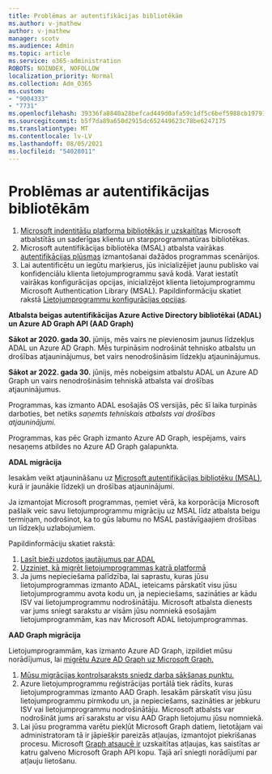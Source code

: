 ```yaml
---
title: Problēmas ar autentifikācijas bibliotēkām
ms.author: v-jmathew
author: v-jmathew
manager: scotv
ms.audience: Admin
ms.topic: article
ms.service: o365-administration
ROBOTS: NOINDEX, NOFOLLOW
localization_priority: Normal
ms.collection: Adm_O365
ms.custom:
- "9004333"
- "7731"
ms.openlocfilehash: 39336fa8840a28befcad449d0afa59c1df5c6bef5988cb197916a03aa2aa66c9
ms.sourcegitcommit: b5f7da89a650d2915dc652449623c78be6247175
ms.translationtype: MT
ms.contentlocale: lv-LV
ms.lasthandoff: 08/05/2021
ms.locfileid: "54028011"
---
```

# <a name="issues-with-authentication-libraries"></a>Problēmas ar autentifikācijas bibliotēkām

1. [Microsoft indentitāšu platforma bibliotēkās ir uzskaitītas](https://docs.microsoft.com/azure/active-directory/develop/reference-v2-libraries) Microsoft atbalstītās un saderīgas klientu un starpprogrammatūras bibliotēkas.
2. Microsoft autentifikācijas bibliotēka (MSAL) atbalsta vairākas [autentifikācijas plūsmas](https://docs.microsoft.com/azure/active-directory/develop/msal-authentication-flows) izmantošanai dažādos programmas scenārijos.
3. Lai autentificētu un iegūtu marķierus, jūs inicializējiet jaunu publisko vai konfidenciālu klienta lietojumprogrammu savā kodā. Varat iestatīt vairākas konfigurācijas opcijas, inicializējot klienta lietojumprogrammu Microsoft Authentication Library (MSAL). Papildinformāciju skatiet rakstā [Lietojumprogrammu konfigurācijas opcijas](https://docs.microsoft.com/azure/active-directory/develop/msal-client-application-configuration).

**Atbalsta beigas autentifikācijas Azure Active Directory bibliotēkai (ADAL) un Azure AD Graph API (AAD Graph)**

**Sākot ar 2020. gada 30.** jūnijs, mēs vairs ne pievienosim jaunus līdzekļus ADAL un Azure AD Graph. Mēs turpināsim nodrošināt tehnisko atbalstu un drošības atjauninājumus, bet vairs nenodrošināsim līdzekļu atjauninājumus.

**Sākot ar 2022. gada 30.** jūnijs, mēs nobeigsim atbalstu ADAL un Azure AD Graph un vairs nenodrošināsim tehniskā atbalsta vai drošības atjauninājumus.

Programmas, kas izmanto ADAL esošajās OS versijās, pēc šī laika turpinās darboties, bet netiks *saņemts tehniskais atbalsts vai drošības atjauninājumi.*

Programmas, kas pēc Graph izmanto Azure AD Graph, iespējams, vairs nesaņems atbildes no Azure AD Graph galapunkta.

**ADAL migrācija**

Iesakām veikt atjaunināšanu uz [Microsoft autentifikācijas bibliotēku (MSAL)](https://docs.microsoft.com/azure/active-directory/develop/v2-overview), kurā ir jaunākie līdzekļi un drošības atjauninājumi.

Ja izmantojat Microsoft programmas, ņemiet vērā, ka korporācija Microsoft pašlaik veic savu lietojumprogrammu migrāciju uz MSAL līdz atbalsta beigu termiņam, nodrošinot, ka to gūs labumu no MSAL pastāvīgaajiem drošības un līdzekļu uzlabojumiem.

Papildinformāciju skatiet rakstā:

1. [Lasīt bieži uzdotos jautājumus par ADAL](https://docs.microsoft.com/azure/active-directory/develop/msal-migration#frequently-asked-questions-faq)
2. [Uzziniet, kā migrēt lietojumprogrammas katrā platformā](https://docs.microsoft.com/azure/active-directory/develop/msal-migration#frequently-asked-questions-faq)
3. Ja jums nepieciešama palīdzība, lai saprastu, kuras jūsu lietojumprogrammas izmanto ADAL, ieteicams pārskatīt visu jūsu lietojumprogrammu avota kodu un, ja nepieciešams, sazināties ar kādu ISV vai lietojumprogrammu nodrošinātāju. Microsoft atbalsta dienests var jums sniegt sarakstu ar visām jūsu nomniekā esošajām lietojumprogrammām, kas nav Microsoft ADAL lietojumprogrammas.

**AAD Graph migrācija**

Lietojumprogrammām, kas izmanto Azure AD Graph, izpildiet mūsu norādījumus, lai [migrētu Azure AD Graph uz Microsoft Graph.](https://docs.microsoft.com/graph/migrate-azure-ad-graph-overview)

1. [Mūsu migrācijas kontrolsaraksts sniedz darba sākšanas punktu.](https://docs.microsoft.com/graph/migrate-azure-ad-graph-planning-checklist)
2. Azure lietojumprogrammu reģistrācijas portālā tiek rādīts, kuras lietojumprogrammas izmanto AAD Graph. Iesakām pārskatīt visu jūsu lietojumprogrammu pirmkodu un, ja nepieciešams, sazināties ar jebkuru ISV vai lietojumprogrammu nodrošinātāju. Microsoft atbalsts var nodrošināt jums arī sarakstu ar visu AAD Graph lietojumu jūsu nomniekā.
3. Lai jūsu programma varētu piekļūt Microsoft Graph datiem, lietotājam vai administratoram tā ir jāpiešķir pareizās atļaujas, izmantojot piekrišanas procesu. Microsoft [Graph atsaucē ir](https://docs.microsoft.com/graph/permissions-reference) uzskaitītas atļaujas, kas saistītas ar katru galveno Microsoft Graph API kopu. Tajā arī sniegti norādījumi par atļauju lietošanu.
